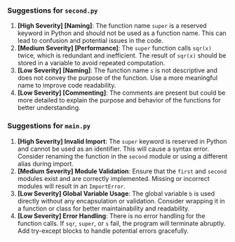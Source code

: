 ### Suggestions for `second.py`

1. **[High Severity] [Naming]**: The function name `super` is a reserved keyword in Python and should not be used as a function name. This can lead to confusion and potential issues in the code.
2. **[Medium Severity] [Performance]**: The `super` function calls `sqr(x)` twice, which is redundant and inefficient. The result of `sqr(x)` should be stored in a variable to avoid repeated computation.
3. **[Low Severity] [Naming]**: The function name `s` is not descriptive and does not convey the purpose of the function. Use a more meaningful name to improve code readability.
4. **[Low Severity] [Commenting]**: The comments are present but could be more detailed to explain the purpose and behavior of the functions for better understanding.

### Suggestions for `main.py`

1. **[High Severity] Invalid Import**: The `super` keyword is reserved in Python and cannot be used as an identifier. This will cause a syntax error. Consider renaming the function in the `second` module or using a different alias during import.
2. **[Medium Severity] Module Validation**: Ensure that the `first` and `second` modules exist and are correctly implemented. Missing or incorrect modules will result in an `ImportError`.
3. **[Low Severity] Global Variable Usage**: The global variable `b` is used directly without any encapsulation or validation. Consider wrapping it in a function or class for better maintainability and readability.
4. **[Low Severity] Error Handling**: There is no error handling for the function calls. If `sqr`, `super`, or `s` fail, the program will terminate abruptly. Add try-except blocks to handle potential errors gracefully.

